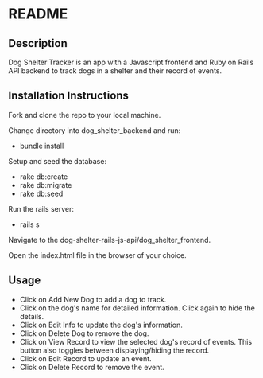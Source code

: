 # README
## Description
Dog Shelter Tracker is an app with a Javascript frontend and Ruby on Rails API backend to track dogs in a shelter and their record of events.

## Installation Instructions
Fork and clone the repo to your local machine.

Change directory into dog_shelter_backend and run:
* bundle install

Setup and seed the database:
* rake db:create
* rake db:migrate
* rake db:seed
  
Run the rails server: 
* rails s

Navigate to the dog-shelter-rails-js-api/dog_shelter_frontend.

Open the index.html file in the browser of your choice. 

## Usage
* Click on Add New Dog to add a dog to track.
* Click on the dog's name for detailed information. Click again to hide the details.
* Click on Edit Info to update the dog's information.
* Click on Delete Dog to remove the dog.
* Click on View Record to view the selected dog's record of events. This button also toggles between displaying/hiding the record.
* Click on Edit Record to update an event.
* Click on Delete Record to remove the event.
